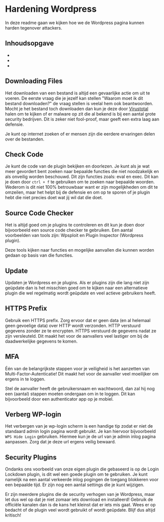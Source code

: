 # Hardening Wordpress #

In deze readme gaan we kijken hoe we de Wordpress pagina kunnen harden tegenover attackers.

## Inhoudsopgave ##

* 
* 
* 

## Downloading Files ##

Het downloaden van een bestand is altijd een gevaarlijke actie om uit te voeren. De eerste vraag die je jezelf kan stellen "Waarom moet ik dit bestand downloaden?" de vraag stellen is veelal hem ook beantwoorden. Mocht je het bestand toch downloaden dan kun je deze door <a href="https://www.virustotal.com">Virustotal</a> halen om te kijken of er malware op zit die al bekend is bij een aantal grote security bedrijven. Dit is zeker niet fool-proof, maar geeft een extra laag aan defensie.

Je kunt op internet zoeken of er mensen zijn die eerdere ervaringen delen over de bestanden. 

## Check Code ##

Je kunt de code van de plugin bekijken en doorlezen. Je kunt als je wat meer gevordert bent zoeken naar bepaalde functies die niet noodzakelijk en als onveilig worden beschouwd. Dit zijn functies zoals: eval en exec. Dit kan je doen door `ctrl + f` te gebruiken om te zoeken naar bepaalde woorden. Wederom is dit niet 100% betrouwbaar want er zijn mogelijkheden om dit te omzeilen, maar het helpt bij de defensie en om op te sporen of je plugin hebt die niet precies doet wat jij wil dat die doet.

## Source Code Checker ##

Het is altijd goed om je plugins te controleren en dit kun je doen door bijvoorbeeld een source code checker te gebruiken. Een aantal voorbeelden van tools zijn: Wpsploit en Plugin Inspector (Wordpress plugin).

Deze tools kijken naar functies en mogelijke aanvallen die kunnen worden gedaan op basis van die functies.

## Update ##

Updaten je Wordpress en je plugins. Als er plugins zijn die lang niet zijn geüpdate dan is het misschien goed om te kijken naar een alternatieve plugin die wel regelmatig wordt geüpdate en veel actieve gebruikers heeft.

## HTTPS Prefix ##

Gebruik een HTTPS prefix. Zorg ervoor dat er geen data (en al helemaal geen gevoelige data) over HTTP wordt verzonden. HTTP verstuurd gegevens zonder ze te encrypten. HTTPS verstuurd de gegevens nadat ze zijn versleuteld. Dit maakt het voor de aanvallers veel lastiger om bij de daadwerkelijke gegevens te komen.

## MFA ##

Één van de belangrijkste stappen voor je veiligheid is het aanzetten van Multi-Factor-Autenticatie! Dit maakt het voor de aanvaller veel moeilijker om ergens in te loggen.

Stel de aanvaller heeft de gebruikersnaam en wachtwoord, dan zal hij nog een (aantal) stappen moeten ondergaan om in te loggen. Dit kan bijvoorbeeld door een authenticator app op je mobiel.

## Verberg WP-login ##

Het verbergen van je wp-login scherm is een handige tip zodat er niet de standaard admin login pagina wordt gebruikt. Je kan hiervoor bijvoorbeeld `WPS Hide Login` gebruiken. Hiermee kun je de url van je admin inlog pagina aanpassen. Zorg dat je deze url ergens veilig bewaard.

## Security Plugins ##

Ondanks ons voorbeeld van onze eigen plugin die gebaseerd is op de Login Lockdown plugin, is dit wel een goede plugin om te gebruiken. Je kunt namelijk na een aantal verkeerde inlog pogingen de toegang blokkeren voor een bepaalde tijd. Er zijn nog een aantal settings die je kunt wijzigen.

Er zijn meerdere plugins die de security verhogen van je Wordpress, maar <bold>let dus wel op dat je niet zomaar iets download en installeerd!</bold> Gebruik de officiële kanalen dan is de kans het kleinst dat er iets mis gaat. Wees er op bedacht of de plugin veel wordt gebruikt of wordt geüpdate. <bold> Blijf dus altijd kritisch!</bold>